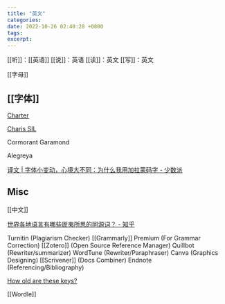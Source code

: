 ```yaml
---
title: "英文"
categories: 
date: 2022-10-26 02:40:28 +0800
tags: 
excerpt: 
---
```


[[听]]：[[英语]]
[[说]]：英语
[[读]]：英文
[[写]]：英文



[[字母]]


## [[字体]]

[Charter](https://practicaltypography.com/charter.html)

[Charis SIL](https://software.sil.org/charis/)

Cormorant Garamond

Alegreya

[译文 | 字体小变动，心境大不同：为什么我用加拉蒙码字 - 少数派](https://sspai.com/post/71369?utm_source=twitter&utm_medium=social)


## Misc

[[中文]]

[世界各地语言有哪些匪夷所思的同源词？ - 知乎](https://www.zhihu.com/question/67119315)

Turnitin (Plagiarism Checker)
[[Grammarly]] Premium (For Grammar Correction)
[[Zotero]] (Open Source Reference Manager)
Quillbot (Rewriter/summarizer)
WordTune (Rewriter/Paraphraser)
Canva (Graphics Designing)
[[Scrivener]] (Docs Combiner)
Endnote (Referencing/Bibliography)

[How old are these keys?](https://breckyunits.com/files/keyboard/)

[[Wordle]]



